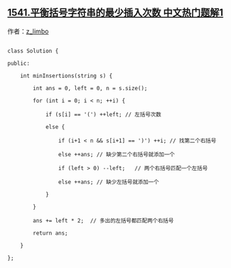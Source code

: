## [1541.平衡括号字符串的最少插入次数 中文热门题解1](https://leetcode.cn/problems/minimum-insertions-to-balance-a-parentheses-string/solutions/100000/si-lu-jiu-shi-jian-dan-de-zuo-you-pi-pei-by-jiang-)

作者：[z_limbo](https://leetcode.cn/u/z_limbo)
```
class Solution {
public:
    int minInsertions(string s) {
        int ans = 0, left = 0, n = s.size();
        for (int i = 0; i < n; ++i) {
            if (s[i] == '(') ++left; // 左括号次数
            else {
                if (i+1 < n && s[i+1] == ')') ++i; // 找第二个右括号
                else ++ans; // 缺少第二个右括号就添加一个
                if (left > 0) --left;   // 两个右括号匹配一个左括号
                else ++ans; // 缺少左括号就添加一个
            }
        }
        ans += left * 2;  // 多出的左括号都匹配两个右括号
        return ans;
    }
};
```
